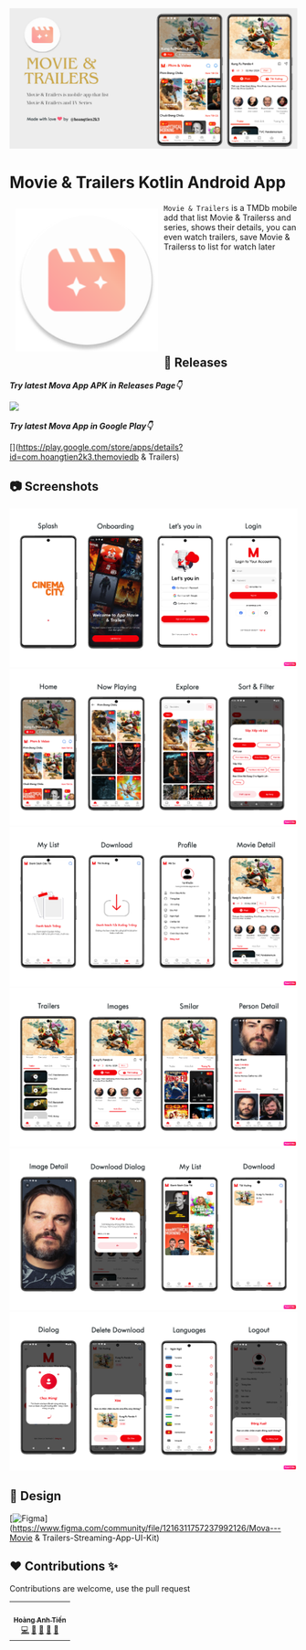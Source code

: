 ![App Screenshot](Screenshots/banner_chplay.png)

# Movie & Trailers Kotlin Android App

<img src="Screenshots/logo.png" align="left" width="250" hspace="10" vspace="10">
   
`Movie & Trailers` is a TMDb mobile add that list Movie & Trailerss and series, shows their details, you can even watch trailers, save Movie & Trailerss to list for watch later</br></br></br></br></br></br></br></br></br></br>

## 📎 Releases
***Try latest Mova App APK in Releases Page👇***

[![](https://img.shields.io/badge/Movie%20&%20Trailers-APK-brightgreen?style=for-the-badge&logo=android)](https://github.com/hoangtien2k3/movie/blob/master/app/release/app-release.apk)

***Try latest Mova App in Google Play👇***

[![]()](https://play.google.com/store/apps/details?id=com.hoangtien2k3.themoviedb & Trailers)

## 📷 Screenshots

![](Screenshots/1.png)
![](Screenshots/2.png)
![](Screenshots/3.png)
![](Screenshots/4.png)
![](Screenshots/5.png)
![](Screenshots/6.png)


## 🎨 Design 

[![Figma](https://img.shields.io/badge/Mova-Figma-black?style=for-the-badge&logo=figma)](https://www.figma.com/community/file/1216311757237992126/Mova---Movie & Trailers-Streaming-App-UI-Kit)
</br>

## ♥ Contributions ✨
Contributions are welcome, use the pull request
</br>

<!-- ALL-CONTRIBUTORS-LIST:START - Do not remove or modify this section -->
<!-- prettier-ignore-start -->
<!-- markdownlint-disable -->
<table>
  <tr>
    <td align="center"><a href="https://www.linkedin.com/in/hoangtien2k3/"><img src="https://avatars.githubusercontent.com/u/122768076?v=4?s=100" width="100px;" alt=""/><br /><sub><b>Hoàng Anh Tiến</b></sub></a><br /><a href="https://github.com/hoangtien2k3/news-app/commits?author=hoangtien2k3" title="Code">💻</a> <a href="#maintenance-hoangtien2k3" title="Maintenance">🚧</a> <a href="#ideas-hoangtien2k3" title="Ideas, Planning, & Feedback">🤔</a> <a href="#design-hoangtien2k3" title="Design">🎨</a> <a href="https://github.com/hoangtien2k3/news-app/issues?q=author%hoangtien2k3" title="Bug reports">🐛</a></td>
  </tr>
</table>

<!-- markdownlint-restore -->
<!-- prettier-ignore-end -->
<!-- ALL-CONTRIBUTORS-LIST:END -->
